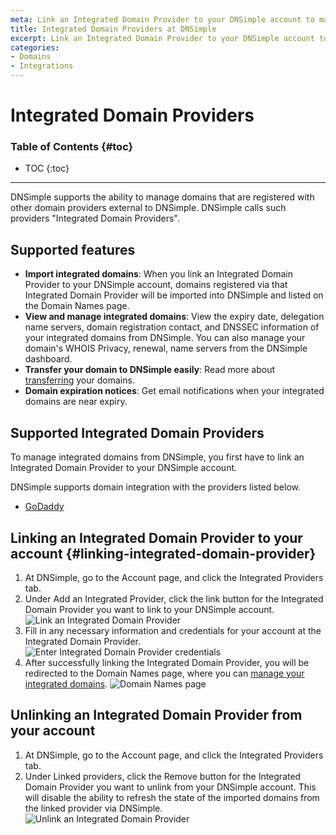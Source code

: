 ```yaml
---
meta: Link an Integrated Domain Provider to your DNSimple account to manage domains at other domain providers, from within DNSimple.
title: Integrated Domain Providers at DNSimple
excerpt: Link an Integrated Domain Provider to your DNSimple account to manage domains at other domain providers, from within DNSimple.
categories:
- Domains
- Integrations
---
```


# Integrated Domain Providers

### Table of Contents {#toc}

* TOC
{:toc}

---

DNSimple supports the ability to manage domains that are registered with other domain providers external to DNSimple. DNSimple calls such providers "Integrated Domain Providers".

## Supported features

- **Import integrated domains**: When you link an Integrated Domain Provider to your DNSimple account, domains registered via that Integrated Domain Provider will be imported into DNSimple and listed on the Domain Names page.
- **View and manage integrated domains**: View the expiry date, delegation name servers, domain registration contact, and DNSSEC information of your integrated domains from DNSimple. You can also manage your domain's WHOIS Privacy, renewal, name servers from the DNSimple dashboard.
- **Transfer your domain to DNSimple easily**: Read more about [transferring](/articles/integrated-domain-provider-transfer-domain) your domains.
- **Domain expiration notices**: Get email notifications when your integrated domains are near expiry.

## Supported Integrated Domain Providers

To manage integrated domains from DNSimple, you first have to link an Integrated Domain Provider to your DNSimple account.

DNSimple supports domain integration with the providers listed below.

- [GoDaddy](/articles/integrated-domain-provider-godaddy)

## Linking an Integrated Domain Provider to your account {#linking-integrated-domain-provider}

1. At DNSimple, go to the <label>Account</label> page, and click the <label>Integrated Providers</label> tab.
1. Under <label>Add an Integrated Provider<label>, click the link button for the Integrated Domain Provider you want to link to your DNSimple account.
![Link an Integrated Domain Provider](/files/account-integrated-domain-provider-link.png)
1. Fill in any necessary information and credentials for your account at the Integrated Domain Provider.
![Enter Integrated Domain Provider credentials](/files/account-integrated-domain-provider-link-credentials.png)
1. After successfully linking the Integrated Domain Provider, you will be redirected to the Domain Names page, where you can [manage your integrated domains](/articles/managing-integrated-domains).
![Domain Names page](/files/domain-names.png)

## Unlinking an Integrated Domain Provider from your account

1. At DNSimple, go to the <label>Account</label> page, and click the <label>Integrated Providers</label> tab.
1. Under <label>Linked providers<label>, click the <label>Remove</label> button for the Integrated Domain Provider you want to unlink from your DNSimple account. This will disable the ability to refresh the state of the imported domains from the linked provider via DNSimple.
![Unlink an Integrated Domain Provider](/files/account-integrated-domain-provider-unlink.png)
